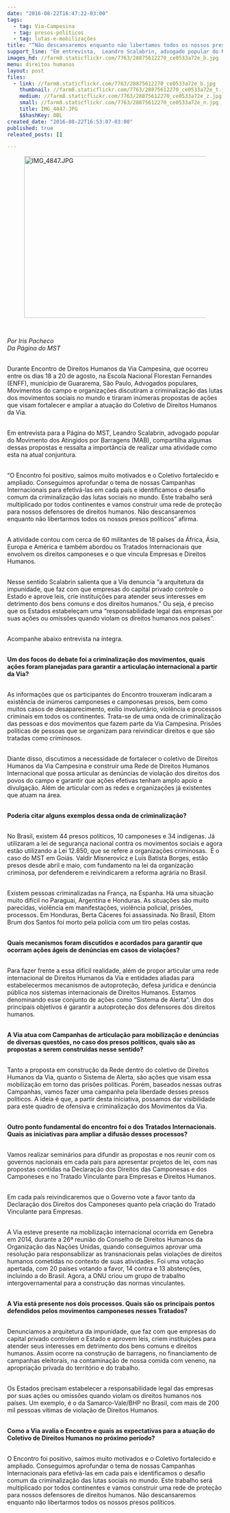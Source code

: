 ```yaml
---
date: "2016-08-22T16:47:22-03:00"
tags:
  - tag: Via-Campesina
  - tag: presos-políticos
  - tag: lutas-e-mobilizações
title: "“Não descansaremos enquanto não libertamos todos os nossos presos políticos”, afirma Via Campesina"
support_line: "Em entrevista,  Leandro Scalabrin, advogado popular do Movimento dos Atingidos por Barragens (MAB), compartilha algumas dessas propostas e ressalta a importância de realizar uma atividade como esta na atual conjuntura"
images_hd: //farm8.staticflickr.com/7763/28875612270_ce0533a72e_b.jpg
menu: direitos humanos
layout: post
files:
  - link: //farm8.staticflickr.com/7763/28875612270_ce0533a72e_b.jpg
    thumbnail: //farm8.staticflickr.com/7763/28875612270_ce0533a72e_t.jpg
    medium: //farm8.staticflickr.com/7763/28875612270_ce0533a72e_z.jpg
    small: //farm8.staticflickr.com/7763/28875612270_ce0533a72e_n.jpg
    title: IMG_4847.JPG
    $$hashKey: 0BL
created_date: "2016-08-22T16:53:07-03:00"
published: true
releated_posts: []

---
```

<figure class="image"><img alt="IMG_4847.JPG" height="378" src="//farm8.staticflickr.com/7763/28875612270_ce0533a72e_b.jpg" width="700" />
<figcaption></figcaption>
</figure>

<p>&nbsp;</p>

<p><em>Por Iris Pacheco<br />
Da P&aacute;gina do MST&nbsp;</em></p>

<p><br />
Durante Encontro de Direitos Humanos da Via Campesina, que ocorreu entre os dias 18 a 20 de agosto, na Escola Nacional Florestan Fernandes (ENFF), munic&iacute;pio de Guararema, S&atilde;o Paulo, Advogados populares, Movimentos do campo e organiza&ccedil;&otilde;es discutiram a criminaliza&ccedil;&atilde;o das lutas dos movimentos sociais no mundo e tiraram in&uacute;meras propostas de a&ccedil;&otilde;es que visam fortalecer e ampliar a atua&ccedil;&atilde;o do Coletivo de Direitos Humanos da Via.</p>

<p><br />
Em entrevista para a P&aacute;gina do MST, Leandro Scalabrin, advogado popular do Movimento dos Atingidos por Barragens (MAB), compartilha algumas dessas propostas e ressalta a import&acirc;ncia de realizar uma atividade como esta na atual conjuntura.</p>

<p><br />
&ldquo;O Encontro foi positivo, sa&iacute;mos muito motivados e o Coletivo fortalecido e ampliado. Conseguimos aprofundar o tema de nossas Campanhas Internacionais para efetiv&aacute;-las em cada pa&iacute;s e identificamos o desafio comum da criminaliza&ccedil;&atilde;o das lutas sociais no mundo. Este trabalho ser&aacute; multiplicado por todos continentes e vamos construir uma rede de prote&ccedil;&atilde;o para nossos defensores de direitos humanos. N&atilde;o descansaremos enquanto n&atilde;o libertarmos todos os nossos presos pol&iacute;ticos&rdquo; afirma.</p>

<p><br />
A atividade contou com cerca de 60 militantes de 18 pa&iacute;ses da &Aacute;frica, &Aacute;sia, Europa e Am&eacute;rica e tamb&eacute;m abordou os Tratados Internacionais que envolvem os direitos camponeses e o que vincula Empresas e Direitos Humanos.</p>

<p><br />
Nesse sentido Scalabrin salienta que a Via denuncia &ldquo;a arquitetura da impunidade, que faz com que empresas do capital privado controle o Estado e aprove leis, crie institui&ccedil;&otilde;es para atender seus interesses em detrimento dos bens comuns e dos direitos humanos.&rdquo; Ou seja, &eacute; preciso que os Estados estabele&ccedil;am uma &ldquo;responsabilidade legal das empresas por suas a&ccedil;&otilde;es ou omiss&otilde;es quando violam os direitos humanos nos pa&iacute;ses&rdquo;.</p>

<p><br />
Acompanhe abaixo entrevista na &iacute;ntegra.</p>

<p><br />
<strong>Um dos focos do debate foi a criminaliza&ccedil;&atilde;o dos movimentos, quais a&ccedil;&otilde;es foram planejadas para garantir a articula&ccedil;&atilde;o internacional a partir da Via?&nbsp;</strong></p>

<p><br />
As informa&ccedil;&otilde;es que os participantes do Encontro trouxeram indicaram a exist&ecirc;ncia de in&uacute;meros camponeses e camponesas presos, bem como muitos casos de desaparecimento, ex&iacute;lio involunt&aacute;rio, viol&ecirc;ncia e processos criminais em todos os continentes. Trata-se de uma onda de criminaliza&ccedil;&atilde;o das pessoas e dos movimentos que fazem parte da Via Campesina. Pris&otilde;es pol&iacute;ticas de pessoas que se organizam para reivindicar direitos e que s&atilde;o tratadas como criminosos.</p>

<p><br />
Diante disso, discutimos a necessidade de fortalecer o coletivo de Direitos Humanos da Via Campesina e construir uma Rede de Direitos Humanos Internacional que possa articular as den&uacute;ncias de viola&ccedil;&atilde;o dos direitos dos povos do campo e garantir que a&ccedil;&otilde;es efetivas tenham amplo apoio e divulga&ccedil;&atilde;o. Al&eacute;m de articular com as redes e organiza&ccedil;&otilde;es j&aacute; existentes que atuam na &aacute;rea.</p>

<p><br />
<strong>Poderia citar alguns exemplos dessa onda de criminaliza&ccedil;&atilde;o?</strong></p>

<p><br />
No Brasil, existem 44 presos pol&iacute;ticos, 10 camponeses e 34 ind&iacute;genas. J&aacute; utilizaram a lei de seguran&ccedil;a nacional contra os movimentos sociais e agora est&atilde;o utilizando a Lei 12.850, que se refere a organiza&ccedil;&otilde;es criminosas. &nbsp;&Eacute; o caso do MST em Goi&aacute;s. Valdir Misnerovicz e Lu&iacute;s Batista Borges, est&atilde;o presos desde abril e maio, com fundamento na lei da organiza&ccedil;&atilde;o criminosa, por defenderem e reivindicarem a reforma agr&aacute;ria no Brasil.</p>

<p><br />
Existem pessoas criminalizadas na Fran&ccedil;a, na Espanha. H&aacute; uma situa&ccedil;&atilde;o muito dif&iacute;cil no Paraguai, Argentina e Honduras. As situa&ccedil;&otilde;es s&atilde;o muito parecidas, viol&ecirc;ncia em manifesta&ccedil;&otilde;es, viol&ecirc;ncia policial, pris&otilde;es, processos. Em Honduras, Berta C&aacute;ceres foi assassinada. No Brasil, Eltom Brum dos Santos foi morto pela pol&iacute;cia com um tiro pelas costas.</p>

<p><br />
<strong>Quais mecanismos foram discutidos e acordados para garantir que ocorram a&ccedil;&otilde;es &aacute;geis de den&uacute;ncias em casos de viola&ccedil;&otilde;es?</strong></p>

<p><br />
Para fazer frente a essa dif&iacute;cil realidade, al&eacute;m de propor articular uma rede internacional de Direitos Humanos da Via e entidades aliadas para estabelecermos mecanismos de autoprote&ccedil;&atilde;o, defesa jur&iacute;dica e den&uacute;ncia p&uacute;blica nos sistemas internacionais de Direitos Humanos. Estamos denominando esse conjunto de a&ccedil;&otilde;es como &ldquo;Sistema de Alerta&rdquo;. Um dos principais objetivos &eacute; garantir a autoprote&ccedil;&atilde;o dos defensores dos direitos humanos.</p>

<p><br />
<strong>A Via atua com Campanhas de articula&ccedil;&atilde;o para mobiliza&ccedil;&atilde;o e den&uacute;ncias de diversas quest&otilde;es, no caso dos presos pol&iacute;ticos, quais s&atilde;o as propostas a serem constru&iacute;das nesse sentido?&nbsp;</strong></p>

<p><br />
Tanto a proposta em constru&ccedil;&atilde;o da Rede dentro do coletivo de Direitos Humanos da Via, quanto o Sistema de Alerta, s&atilde;o a&ccedil;&otilde;es que visam essa mobiliza&ccedil;&atilde;o em torno das pris&otilde;es pol&iacute;ticas. Por&eacute;m, baseados nessas outras Campanhas, vamos fazer uma campanha pela liberdade desses presos pol&iacute;ticos. A ideia &eacute; que, a partir desta iniciativa, possamos dar visibilidade para este quadro de ofensiva e criminaliza&ccedil;&atilde;o dos Movimentos da Via.</p>

<p><br />
<strong>Outro ponto fundamental do encontro foi o dos Tratados Internacionais. Quais as iniciativas para ampliar a difus&atilde;o desses processos?&nbsp;</strong></p>

<p><br />
Vamos realizar semin&aacute;rios para difundir as propostas e nos reunir com os governos nacionais em cada pa&iacute;s para apresentar projetos de lei, com nas propostas contidas na Declara&ccedil;&atilde;o dos Direitos das Camponesas e dos Camponeses e no Tratado Vinculante para Empresas e Direitos Humanos.</p>

<p><br />
Em cada pa&iacute;s reivindicaremos que o Governo vote a favor tanto da Declara&ccedil;&atilde;o dos Direitos dos Camponeses quanto pela cria&ccedil;&atilde;o do Tratado Vinculante para Empresas.</p>

<p><br />
A Via esteve presente na mobiliza&ccedil;&atilde;o internacional ocorrida em Genebra em 2014, durante a 26&ordf; reuni&atilde;o do Conselho de Direitos Humanos da Organiza&ccedil;&atilde;o das Na&ccedil;&otilde;es Unidas, quando conseguimos aprovar uma resolu&ccedil;&atilde;o para responsabilizar as transnacionais pelas viola&ccedil;&otilde;es de direitos humanos cometidas no contexto de suas atividades. Foi uma vota&ccedil;&atilde;o apertada, com 20 pa&iacute;ses votando a favor, 14 contra e 13 absten&ccedil;&otilde;es, incluindo a do Brasil. Agora, a ONU criou um grupo de trabalho intergovernamental para a constru&ccedil;&atilde;o das normas vinculantes.</p>

<p><br />
<strong>A Via est&aacute; presente nos dois processos. Quais s&atilde;o os principais pontos defendidos pelos movimentos camponeses nesses Tratados?</strong></p>

<p><br />
Denunciamos a arquitetura da impunidade, que faz com que empresas do capital privado controlem o Estado e aprovem leis, criem institui&ccedil;&otilde;es para atender seus interesses em detrimento dos bens comuns e direitos humanos. Assim ocorre na constru&ccedil;&atilde;o de barragens, no financiamento de campanhas eleitorais, na contamina&ccedil;&atilde;o de nossa comida com veneno, na apropria&ccedil;&atilde;o privada do territ&oacute;rio e do trabalho.</p>

<p><br />
Os Estados precisam estabelecer a responsabilidade legal das empresas por suas a&ccedil;&otilde;es ou omiss&otilde;es quando violam os direitos humanos nos pa&iacute;ses. Um exemplo, &eacute; o da Samarco-Vale/BHP no Brasil, com mais de 200 mil pessoas v&iacute;timas de viola&ccedil;&atilde;o de Direitos Humanos.</p>

<p><br />
<strong>Como a Via avalia o Encontro e quais as expectativas para a atua&ccedil;&atilde;o do Coletivo de Direitos Humanos no pr&oacute;ximo per&iacute;odo?</strong></p>

<p><br />
O Encontro foi positivo, sa&iacute;mos muito motivados e o Coletivo fortalecido e ampliado. Conseguimos aprofundar o tema de nossas Campanhas Internacionais para efetiv&aacute;-las em cada pa&iacute;s e identificamos o desafio comum da criminaliza&ccedil;&atilde;o das lutas sociais no mundo. Este trabalho ser&aacute; multiplicado por todos continentes e vamos construir uma rede de prote&ccedil;&atilde;o para nossos defensores de direitos humanos. N&atilde;o descansaremos enquanto n&atilde;o libertarmos todos os nossos presos pol&iacute;ticos.</p>

<p>&nbsp;</p>
